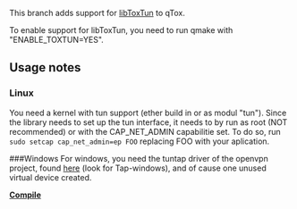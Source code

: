 This branch adds support for [libToxTun](https://github.com/ddorian1/libtoxtun) to qTox.

To enable support for libToxTun, you need to run qmake with "ENABLE_TOXTUN=YES".

## Usage notes
### Linux
You need a kernel with tun support (ether build in or as modul "tun").
Since the library needs to set up the tun interface, it needs to by run as root (NOT recommended) or with the CAP_NET_ADMIN capabilitie set. To do so, run
```sudo setcap cap_net_admin=ep FOO```
replacing FOO with your aplication.

###Windows
For windows, you need the tuntap driver of the openvpn project, found [here](https://openvpn.net/index.php/open-source/downloads.html) (look for Tap-windows), and of cause one unused virtual device created.

[**Compile**](/INSTALL.md)
